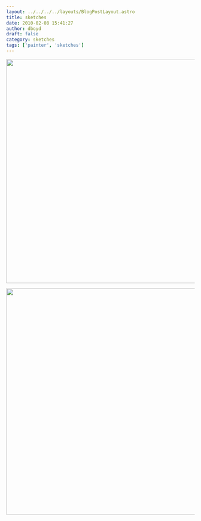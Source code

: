 ```yaml
---
layout: ../../../../layouts/BlogPostLayout.astro
title: sketches
date: 2010-02-08 15:41:27
author: dboyd
draft: false
category: sketches
tags: ['painter', 'sketches']
---
```

<img
    src="https://img.danaboyd.com/images/2010/02/geisha003.jpg"
    alt=""
    style="width: auto; height: clamp(0px, 95vh, 598px);"
/>

<img
    srcset="https://img.danaboyd.com/images/2010/02/Ursich002_480.avif 480w"
    sizes="(max-width: 480px) 100vw"
    src="https://img.danaboyd.com/images/2010/02/Ursich002.jpg"
    alt=""
    style="width: auto; height: clamp(0px, 95vh, 604px);"
/>

